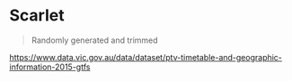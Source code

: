 # Scarlet

> Randomly generated and trimmed

https://www.data.vic.gov.au/data/dataset/ptv-timetable-and-geographic-information-2015-gtfs